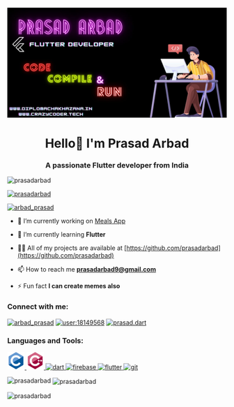 ![MasterHead](https://github.com/prasadarbad/auth/blob/2358e14c57178f78dc671197a58bf043602d5a57/b17f26ee-29b0-4bef-829c-01638f16a586.jpg?raw=true)
<h1 align="center">Hello👋 I'm Prasad Arbad</h1>
<h3 align="center">A passionate Flutter developer from India</h3>

<p align="left"> <img src="https://komarev.com/ghpvc/?username=prasadarbad&label=Profile%20views&color=0e75b6&style=flat" alt="prasadarbad" /> </p>



<p align="left"> <a href="https://github.com/ryo-ma/github-profile-trophy"><img src="https://github-profile-trophy.vercel.app/?username=prasadarbad" alt="prasadarbad" /></a> </p>

<p align="left"> <a href="https://twitter.com/arbad_prasad" target="blank"><img src="https://img.shields.io/twitter/follow/arbad_prasad?logo=twitter&style=for-the-badge" alt="arbad_prasad" /></a> </p>

- 🔭 I’m currently working on  [Meals App](https://github.com/prasadarbad/meals_app)

- 🌱 I’m currently learning **Flutter**

- 👨‍💻 All of my projects are available at [https://github.com/prasadarbad](https://github.com/prasadarbad)

- 📫 How to reach me **prasadarbad9@gmail.com**

- ⚡ Fun fact **I can create memes also**

<h3 align="left">Connect with me:</h3>
<p align="left">
<a href="https://twitter.com/arbad_prasad" target="blank"><img align="center" src="https://raw.githubusercontent.com/rahuldkjain/github-profile-readme-generator/master/src/images/icons/Social/twitter.svg" alt="arbad_prasad" height="30" width="40" /></a>
<a href="https://stackoverflow.com/users/user:18149568" target="blank"><img align="center" src="https://raw.githubusercontent.com/rahuldkjain/github-profile-readme-generator/master/src/images/icons/Social/stack-overflow.svg" alt="user:18149568" height="30" width="40" /></a>
<a href="https://instagram.com/prasad.dart" target="blank"><img align="center" src="https://raw.githubusercontent.com/rahuldkjain/github-profile-readme-generator/master/src/images/icons/Social/instagram.svg" alt="prasad.dart" height="30" width="40" /></a>
</p>

<h3 align="left">Languages and Tools:</h3>
<p align="left"> <a href="https://www.cprogramming.com/" target="_blank" rel="noreferrer"> <img src="https://raw.githubusercontent.com/devicons/devicon/master/icons/c/c-original.svg" alt="c" width="40" height="40"/> </a> <a href="https://www.w3schools.com/cpp/" target="_blank" rel="noreferrer"> <img src="https://raw.githubusercontent.com/devicons/devicon/master/icons/cplusplus/cplusplus-original.svg" alt="cplusplus" width="40" height="40"/> </a> <a href="https://dart.dev" target="_blank" rel="noreferrer"> <img src="https://www.vectorlogo.zone/logos/dartlang/dartlang-icon.svg" alt="dart" width="40" height="40"/> </a> <a href="https://firebase.google.com/" target="_blank" rel="noreferrer"> <img src="https://www.vectorlogo.zone/logos/firebase/firebase-icon.svg" alt="firebase" width="40" height="40"/> </a> <a href="https://flutter.dev" target="_blank" rel="noreferrer"> <img src="https://www.vectorlogo.zone/logos/flutterio/flutterio-icon.svg" alt="flutter" width="40" height="40"/> </a> <a href="https://git-scm.com/" target="_blank" rel="noreferrer"> <img src="https://www.vectorlogo.zone/logos/git-scm/git-scm-icon.svg" alt="git" width="40" height="40"/> </a> </p>

<p><img align="left" src="https://github-readme-stats.vercel.app/api/top-langs?username=prasadarbad&show_icons=true&locale=en&layout=compact" alt="prasadarbad" /></p>

<p>&nbsp;<img align="center" src="https://github-readme-stats.vercel.app/api?username=prasadarbad&show_icons=true&locale=en" alt="prasadarbad" /></p>

<p><img align="center" src="https://github-readme-streak-stats.herokuapp.com/?user=prasadarbad&" alt="prasadarbad" /></p>
